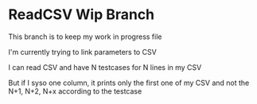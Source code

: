 # ReadCSV Wip Branch
This branch is to keep my work in progress file

I'm currently trying to link parameters to CSV

I can read CSV and have N testcases for N lines in my CSV

But if I syso one column, it prints only the first one of my CSV and not the N+1, N+2, N+x according to the testcase